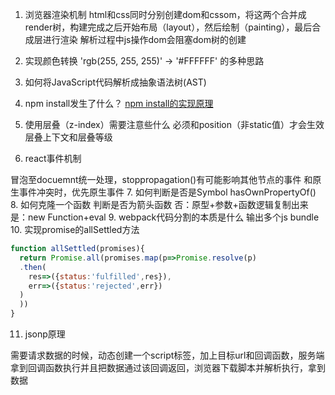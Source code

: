1. 浏览器渲染机制
html和css同时分别创建dom和cssom，将这两个合并成render树，构建完成之后开始布局（layout），然后绘制（painting），最后合成层进行渲染
解析过程中js操作dom会阻塞dom树的创建
2. 实现颜色转换 'rgb(255, 255, 255)' -> '#FFFFFF' 的多种思路

3. 如何将JavaScript代码解析成抽象语法树(AST)
4. npm install发生了什么？
[npm install的实现原理](https://www.zhihu.com/question/66629910/answer/273992383)


5. 使用层叠（z-index）需要注意些什么
必须和position（非static值）才会生效
层叠上下文和层叠等级
6. react事件机制

冒泡至docuemnt统一处理，stoppropagation()有可能影响其他节点的事件
和原生事件冲突时，优先原生事件
7. 如何判断是否是Symbol
hasOwnPropertyOf()
8. 如何克隆一个函数
判断是否为箭头函数
否：原型+参数+函数逻辑复制出来
是：new Function+eval
9. webpack代码分割的本质是什么
输出多个js bundle
10. 实现promise的allSettled方法
```js
function allSettled(promises){
  return Promise.all(promises.map(p=>Promise.resolve(p)
  .then(
    res=>({status:'fulfilled',res}),
    err=>({status:'rejected',err})
  )
  ))
}
```
11. jsonp原理

需要请求数据的时候，动态创建一个script标签，加上目标url和回调函数，服务端拿到回调函数执行并且把数据通过该回调返回，浏览器下载脚本并解析执行，拿到数据